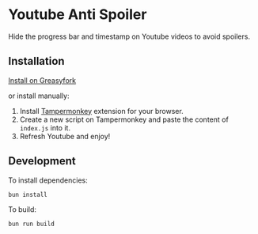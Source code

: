 # Youtube Anti Spoiler

Hide the progress bar and timestamp on Youtube videos to avoid spoilers.

## Installation

[Install on Greasyfork](https://greasyfork.org/en/scripts/480298-youtube-anti-spoiler)

or install manually:

1. Install [Tampermonkey](https://www.tampermonkey.net/) extension for your browser.
2. Create a new script on Tampermonkey and paste the content of `index.js` into it.
3. Refresh Youtube and enjoy!

## Development

To install dependencies:

```bash
bun install
```

To build:

```bash
bun run build
```
